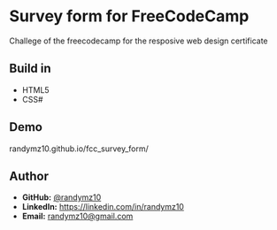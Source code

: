 # Survey form for FreeCodeCamp

Challege of the freecodecamp for the resposive web design certificate

## Build in

- HTML5
- CSS#

## Demo

randymz10.github.io/fcc_survey_form/

## Author
- **GitHub:** [@randymz10](https://github.com/randymz10)
- **LinkedIn:** https://linkedin.com/in/randymz10
- **Email:** randymz10@gmail.com
